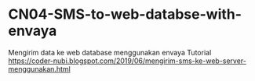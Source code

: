 # CN04-SMS-to-web-databse-with-envaya

Mengirim data ke web database menggunakan envaya
Tutorial https://coder-nubi.blogspot.com/2019/06/mengirim-sms-ke-web-server-menggunakan.html
